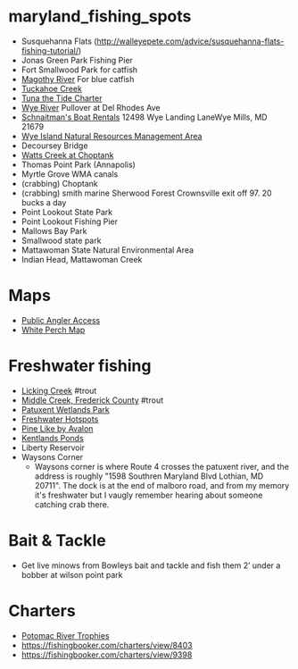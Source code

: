 # maryland_fishing_spots
- Susquehanna Flats (http://walleyepete.com/advice/susquehanna-flats-fishing-tutorial/)
- Jonas Green Park Fishing Pier
- Fort Smallwood Park for catfish
- [Magothy River](https://www.google.com/maps/place/Magothy+River/@39.0813495,-76.5150411,14z/data=!4m5!3m4!1s0x89b7f8ee07ab0dc3:0xfc6ad2823c1d2e13!8m2!3d39.0850384!4d-76.492931) For blue catfish
- [Tuckahoe Creek](https://en.wikipedia.org/wiki/Tuckahoe_Creek)
- [Tuna the Tide Charter](http://exploredelmarva.com/crabbing.htm)
- [Wye River](https://en.wikipedia.org/wiki/Wye_River_(Maryland)) Pullover at Del Rhodes Ave
- [Schnaitman's Boat Rentals](http://schnaitmansboat.com/) 12498 Wye Landing LaneWye Mills, MD 21679
- [Wye Island Natural Resources Management Area](http://dnr.maryland.gov/publiclands/Pages/eastern/WyeIsland/Fishing-Boating.aspx)
- Decoursey Bridge
- [Watts Creek at Choptank](https://dnr.maryland.gov/publiclands/Pages/eastern/Martinak/Fishing-Boating.aspx) 
- Thomas Point Park (Annapolis)
- Myrtle Grove WMA canals
- (crabbing) Choptank
- (crabbing) smith marine Sherwood Forest Crownsville exit off 97. 20 bucks a day
- Point Lookout State Park
- Point Lookout Fishing Pier
- Mallows Bay Park
- Smallwood state park
- Mattawoman State Natural Environmental Area
- Indian Head, Mattawoman Creek

# Maps
- [Public Angler Access](http://gisapps.dnr.state.md.us/PublicFishingAccess/index.html)
- [White Perch Map](https://www.google.com/maps/d/viewer?hl=en_US&mid=1TPXJQjRC_pv2CrNBnWzGputBPDw&ll=38.945658400773304%2C-76.3754515&z=10)

# Freshwater fishing
- [Licking Creek](https://switchfisher.com/trout_content/washington/LickingCreek.html) #trout
- [Middle Creek, Frederick County](https://switchfisher.com/trout_content/frederick/MiddleCreek.html) #trout
- [Patuxent Wetlands Park](https://www.aacounty.org/locations-and-directions/patuxent-wetlands-park)
- [Freshwater Hotspots](https://dnr.maryland.gov/fisheries/Pages/hotspots/index.aspx)
- [Pine Like by Avalon](http://www.switchfisher.com/trout_content/montgomery/PineLake.html)
- [Kentlands Ponds](https://www.gaithersburgmd.gov/recreation/parks-fields/kentlands-lakes)
- Liberty Reservoir
- Waysons Corner 
    - Waysons corner is where Route 4 crosses the patuxent river, and the address is roughly "1598 Southren Maryland Blvd Lothian, MD 20711". The dock is at the end of malboro road, and from my memory it's freshwater but I vaugly remember hearing about someone catching crab there.


# Bait & Tackle
- Get live minows from Bowleys bait and tackle and fish them 2’ under a bobber at wilson point park

# Charters
- [Potomac River Trophies](https://www.potomacrivertrophies.com/)
- https://fishingbooker.com/charters/view/8403
- https://fishingbooker.com/charters/view/9398
